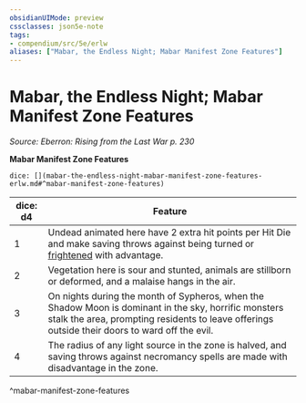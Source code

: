 ```yaml
---
obsidianUIMode: preview
cssclasses: json5e-note
tags:
- compendium/src/5e/erlw
aliases: ["Mabar, the Endless Night; Mabar Manifest Zone Features"]
---
```

# Mabar, the Endless Night; Mabar Manifest Zone Features
*Source: Eberron: Rising from the Last War p. 230* 

**Mabar Manifest Zone Features**

`dice: [](mabar-the-endless-night-mabar-manifest-zone-features-erlw.md#^mabar-manifest-zone-features)`

| dice: d4 | Feature |
|----------|---------|
| 1 | Undead animated here have 2 extra hit points per Hit Die and make saving throws against being turned or [frightened](Mechanics/Rules/conditions.md#Frightened) with advantage. |
| 2 | Vegetation here is sour and stunted, animals are stillborn or deformed, and a malaise hangs in the air. |
| 3 | On nights during the month of Sypheros, when the Shadow Moon is dominant in the sky, horrific monsters stalk the area, prompting residents to leave offerings outside their doors to ward off the evil. |
| 4 | The radius of any light source in the zone is halved, and saving throws against necromancy spells are made with disadvantage in the zone. |
^mabar-manifest-zone-features